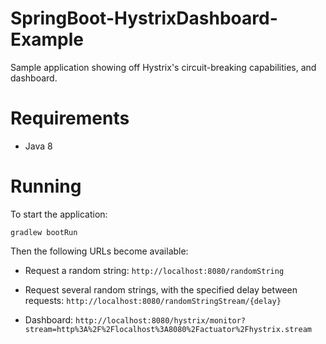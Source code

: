 # SpringBoot-HystrixDashboard-Example
Sample application showing off Hystrix's circuit-breaking capabilities, and dashboard.

Requirements
============
- Java 8

Running
=======
To start the application:

```gradlew bootRun```

Then the following URLs become available:

- Request a random string:
```http://localhost:8080/randomString```

- Request several random strings, with the specified delay between requests:
```http://localhost:8080/randomStringStream/{delay}```

- Dashboard:
```http://localhost:8080/hystrix/monitor?stream=http%3A%2F%2Flocalhost%3A8080%2Factuator%2Fhystrix.stream```
